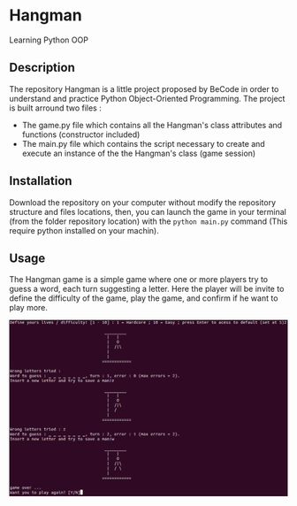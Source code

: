 # Hangman
Learning Python OOP

## Description
The repository Hangman is a little project proposed by BeCode in order to understand and practice Python Object-Oriented Programming.
The project is built arround two files :
- The game.py file which contains all the Hangman's class attributes and functions (constructor included)
- The main.py file which contains the script necessary to create and execute an instance of the the Hangman's class (game session)

## Installation
Download the repository on your computer without modify the repository structure and files locations, then, 
you can launch the game in your terminal (from the folder repository location) with the `python main.py` command 
(This require python installed on your machin).

## Usage
The Hangman game is a simple game where one or more players try to guess a word, each turn suggesting a letter.
Here the player will be invite to define the difficulty of the game, play the game, and confirm if he want to play more.

![game screenshot](hangman.png)